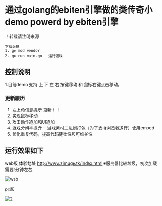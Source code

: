 # 通过golang的ebiten引擎做的类传奇小demo  powerd by ebiten引擎

！转载请注明来源

```
下载源码
1. go mod vendor 
2. go run main.go   运行游戏
```
## 控制说明
  1.目前demo 支持 上 下 左 右 按键移动 和 鼠标右键点击移动。
  
### 更新履历
  1. 左上角信息提示 更新！！
  2. 实现鼠标移动
  3. 攻击动作追加和UI追加
  4. 游戏分辨率提升＋ 游戏素材二进制打包（为了支持浏览器运行）使用embed
  5. 优化重复代码，提高代码健壮性和可维护性
  
## 运行效果如下
   
   web版   体验地址 http://www.zimuge.tk/index.html ※服务器比较垃圾，初次加载需要1分钟左右
   
  ![web](https://user-images.githubusercontent.com/22612129/160109387-59337014-a499-4ebd-bad1-4cfcf765b94e.png)

   pc版  
   
   ![2](https://user-images.githubusercontent.com/22612129/160109817-0f926cf1-2795-4416-8685-f9d8a3de8cbd.png)



